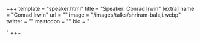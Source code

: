 +++
template = "speaker.html"
title = "Speaker: Conrad Irwin"
[extra]
  name = "Conrad Irwin"
  url = ""
  image = "/images/talks/shriram-balaji.webp"
  twitter = ""
  mastodon = ""
  bio = "<p></p>"
+++
